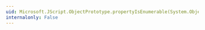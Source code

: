 ```yaml
---
uid: Microsoft.JScript.ObjectPrototype.propertyIsEnumerable(System.Object,System.Object)
internalonly: False
---
```

